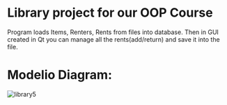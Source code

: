 # Library project for our OOP Course

Program loads Items, Renters, Rents from files into database. Then in GUI created in Qt you can manage all the rents(add/return) and save it into the file.

# Modelio Diagram:
![library5](https://user-images.githubusercontent.com/20779991/106596306-18f0ec80-6555-11eb-9f45-9400ae02c541.PNG)
